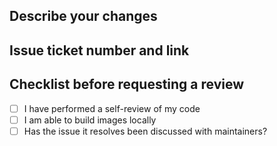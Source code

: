 ## Describe your changes

## Issue ticket number and link

## Checklist before requesting a review
- [ ] I have performed a self-review of my code
- [ ] I am able to build images locally
- [ ] Has the issue it resolves been discussed with maintainers?
